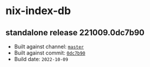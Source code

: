 # nix-index-db
## standalone release 221009.0dc7b90
- Built against channel: [`master`](https://github.com/nixos/nixpkgs/tree/master)
- Built against commit: [`0dc7b90`](https://github.com/NixOS/nixpkgs/commit/0dc7b90d72a9d09591527dca3f8703f46f19ceb3)
- Build date: `2022-10-09`
